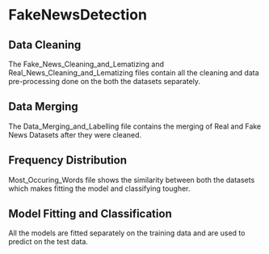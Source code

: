 # FakeNewsDetection

## Data Cleaning
The Fake_News_Cleaning_and_Lematizing and Real_News_Cleaning_and_Lematizing files contain all the cleaning and data pre-processing done on the both the datasets separately.

## Data Merging
The Data_Merging_and_Labelling file contains the merging of Real and Fake News Datasets after they were cleaned.

## Frequency Distribution
Most_Occuring_Words file shows the similarity between both the datasets which makes fitting the model and classifying tougher.

## Model Fitting and Classification
All the models are fitted separately on the training data and are used to predict on the test data.
